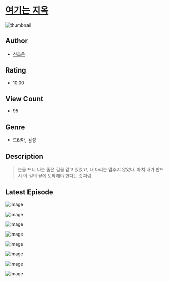 # [여기는 지옥](https://comic.naver.com/challenge/list?titleId=810193)
![thumbnail](https://image-comic.pstatic.net/user_contents_data/challenge_comic/2023/05/23/upload_4049969043638466403_480x623.jpeg)

## Author
- [신초온](https://comic.naver.com/artistTitle?id=366820)

## Rating
- 10.00

## View Count
- 95

## Genre
- 드라마, 감성

## Description
> 눈을 뜨니 나는 좁은 길을 걷고 있었고, 내 다리는 멈추지 않았다. 마치 내가 반드시 이 길의 끝에 도착해야 한다는 것처럼.


## Latest Episode
![image](https://image-comic.pstatic.net/user_contents_data/challenge_comic/2023/05/23/366820/upload_3905525987134746937.jpeg)

![image](https://image-comic.pstatic.net/user_contents_data/challenge_comic/2023/05/23/366820/upload_4048794564144816694.jpeg)

![image](https://image-comic.pstatic.net/user_contents_data/challenge_comic/2023/05/23/366820/upload_3991427561323586915.jpeg)

![image](https://image-comic.pstatic.net/user_contents_data/challenge_comic/2023/05/23/366820/upload_3703191661810103141.jpeg)

![image](https://image-comic.pstatic.net/user_contents_data/challenge_comic/2023/05/23/366820/upload_7016996592753337145.jpeg)

![image](https://image-comic.pstatic.net/user_contents_data/challenge_comic/2023/05/23/366820/upload_3617294734037967970.jpeg)

![image](https://image-comic.pstatic.net/user_contents_data/challenge_comic/2023/05/23/366820/upload_7293924165468698422.jpeg)

![image](https://image-comic.pstatic.net/user_contents_data/challenge_comic/2023/05/23/366820/upload_3618132334281385528.jpeg)
